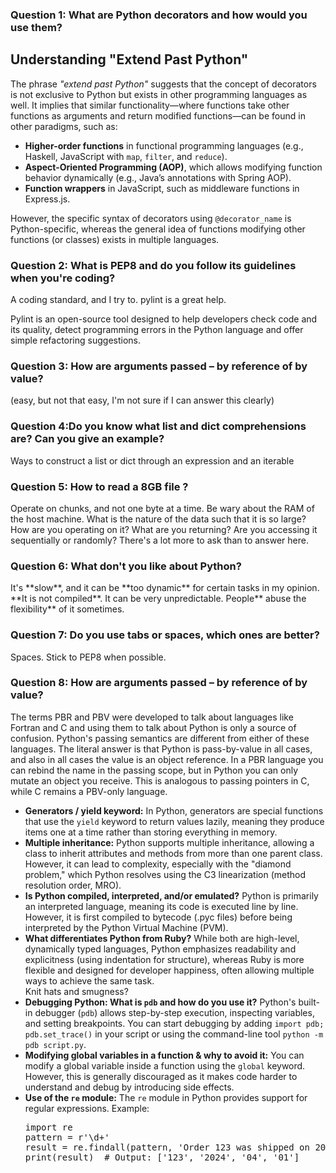 <h3> Question 1: What are Python decorators and how would you use them? </h3>


## Understanding "Extend Past Python"

<p>
The phrase <i>"extend past Python"</i> suggests that the concept of decorators is not exclusive to Python but exists in other programming languages as well. It implies that similar functionality—where functions take other functions as arguments and return modified functions—can be found in other paradigms, such as:
</p>

<ul>
  <li><b>Higher-order functions</b> in functional programming languages (e.g., Haskell, JavaScript with <code>map</code>, <code>filter</code>, and <code>reduce</code>).</li>
  <li><b>Aspect-Oriented Programming (AOP)</b>, which allows modifying function behavior dynamically (e.g., Java’s annotations with Spring AOP).</li>
  <li><b>Function wrappers</b> in JavaScript, such as middleware functions in Express.js.</li>
</ul>

<p>
However, the specific syntax of decorators using <code>@decorator_name</code> is Python-specific, whereas the general idea of functions modifying other functions (or classes) exists in multiple languages.
</p>


<h3> Question 2: What is PEP8 and do you follow its guidelines when you're coding? </h3>
<p> A coding standard, and I try to. pylint is a great help.</p> Pylint is an open-source tool designed to help developers check code and its quality, detect programming errors in the Python language and offer simple refactoring suggestions.

<h3> Question 3: How are arguments passed – by reference of by value? </h3> (easy, but not that easy, I'm not sure if I can answer this clearly)
<p> </p>

<h3> Question 4:Do you know what list and dict comprehensions are? Can you give an example? </h3>
<p> Ways to construct a list or dict through an expression and an iterable  </p>

<h3> Question 5: How to read a 8GB file ? </h3>
Operate on chunks, and not one byte at a time. Be wary about the RAM of the host machine. What is the nature of the data such that it is so large? How are you operating on it? What are you returning? Are you accessing it sequentially or randomly? There's a lot more to ask than to answer here. 

<h3> Question 6: What don't you like about Python? </h3>
It's **slow**, and it can be **too dynamic** for certain tasks in my opinion. **It is not compiled**. It can be very unpredictable. People** abuse the flexibility** of it sometimes.

<h3> Question 7: Do you use tabs or spaces, which ones are better? </h3>
Spaces. Stick to PEP8 when possible.

<h3> Question 8: How are arguments passed – by reference of by value? </h3>
The terms PBR and PBV were developed to talk about languages like Fortran and C and using them to talk about Python is only a source of confusion. Python's passing semantics are different from either of these languages.
The literal answer is that Python is pass-by-value in all cases, and also in all cases the value is an object reference. In a PBR language you can rebind the name in the passing scope, but in Python you can only mutate an object you receive. This is analogous to passing pointers in C, while C remains a PBV-only language.

<ul>
    <li><strong>Generators / yield keyword:</strong> In Python, generators are special functions that use the <code>yield</code> keyword to return values lazily, meaning they produce items one at a time rather than storing everything in memory.</li>
    <li><strong>Multiple inheritance:</strong> Python supports multiple inheritance, allowing a class to inherit attributes and methods from more than one parent class. However, it can lead to complexity, especially with the "diamond problem," which Python resolves using the C3 linearization (method resolution order, MRO).</li>
    <li><strong>Is Python compiled, interpreted, and/or emulated?</strong> Python is primarily an interpreted language, meaning its code is executed line by line. However, it is first compiled to bytecode (.pyc files) before being interpreted by the Python Virtual Machine (PVM).</li>
    <li><strong>What differentiates Python from Ruby?</strong> While both are high-level, dynamically typed languages, Python emphasizes readability and explicitness (using indentation for structure), whereas Ruby is more flexible and designed for developer happiness, often allowing multiple ways to achieve the same task.</li> Knit hats and smugness?
    <li><strong>Debugging Python: What is <code>pdb</code> and how do you use it?</strong> Python's built-in debugger (<code>pdb</code>) allows step-by-step execution, inspecting variables, and setting breakpoints. You can start debugging by adding <code>import pdb; pdb.set_trace()</code> in your script or using the command-line tool <code>python -m pdb script.py</code>.</li>
    <li><strong>Modifying global variables in a function & why to avoid it:</strong> You can modify a global variable inside a function using the <code>global</code> keyword. However, this is generally discouraged as it makes code harder to understand and debug by introducing side effects.</li>
    <li><strong>Use of the <code>re</code> module:</strong> The <code>re</code> module in Python provides support for regular expressions. Example:
        <pre>
import re
pattern = r'\d+'
result = re.findall(pattern, 'Order 123 was shipped on 2024-04-01')
print(result)  # Output: ['123', '2024', '04', '01']
        </pre>
    </li>
</ul>
